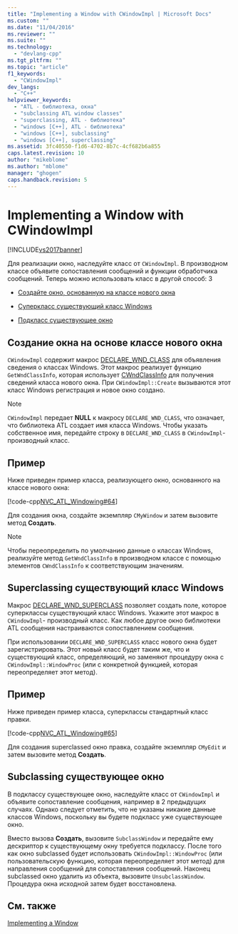 ```yaml
---
title: "Implementing a Window with CWindowImpl | Microsoft Docs"
ms.custom: ""
ms.date: "11/04/2016"
ms.reviewer: ""
ms.suite: ""
ms.technology: 
  - "devlang-cpp"
ms.tgt_pltfrm: ""
ms.topic: "article"
f1_keywords: 
  - "CWindowImpl"
dev_langs: 
  - "C++"
helpviewer_keywords: 
  - "ATL - библиотека, окна"
  - "subclassing ATL window classes"
  - "superclassing, ATL - библиотека"
  - "windows [C++], ATL - библиотека"
  - "windows [C++], subclassing"
  - "windows [C++], superclassing"
ms.assetid: 3fc40550-f1d6-4702-8b7c-4cf682b6a855
caps.latest.revision: 10
author: "mikeblome"
ms.author: "mblome"
manager: "ghogen"
caps.handback.revision: 5
---
```

# Implementing a Window with CWindowImpl
[!INCLUDE[vs2017banner](../assembler/inline/includes/vs2017banner.md)]

Для реализации окно, наследуйте класс от `CWindowImpl`.  В производном классе объявите сопоставления сообщений и функции обработчика сообщений.  Теперь можно использовать класс в другой способ: 3  
  
-   [Создайте окно, основанную на классе нового окна](#_atl_creating_a_window_based_on_a_new_windows_class)  
  
-   [Суперкласс существующий класс Windows](#_atl_superclassing_an_existing_windows_class)  
  
-   [Подкласс существующее окно](#_atl_subclassing_an_existing_window)  
  
##  <a name="_atl_creating_a_window_based_on_a_new_windows_class"></a> Создание окна на основе классе нового окна  
 `CWindowImpl` содержит макрос [DECLARE\_WND\_CLASS](../Topic/DECLARE_WND_CLASS.md) для объявления сведения о классах Windows.  Этот макрос реализует функцию `GetWndClassInfo`, которая использует [CWndClassInfo](../atl/reference/cwndclassinfo-class.md) для получения сведений класса нового окна.  При `CWindowImpl::Create` вызываются этот класс Windows регистрация и новое окно создано.  
  
> [!NOTE]
>  `CWindowImpl` передает **NULL** к макросу `DECLARE_WND_CLASS`, что означает, что библиотека ATL создает имя класса Windows.  Чтобы указать собственное имя, передайте строку в `DECLARE_WND_CLASS` в `CWindowImpl`\- производный класс.  
  
## Пример  
 Ниже приведен пример класса, реализующего окно, основанного на классе нового окна:  
  
 [!code-cpp[NVC_ATL_Windowing#64](../atl/codesnippet/CPP/implementing-a-window-with-cwindowimpl_1.h)]  
  
 Для создания окна, создайте экземпляр `CMyWindow` и затем вызовите метод **Создать**.  
  
> [!NOTE]
>  Чтобы переопределить по умолчанию данные о классах Windows, реализуйте метод `GetWndClassInfo` в производном классе с помощью элементов `CWndClassInfo` к соответствующим значениям.  
  
##  <a name="_atl_superclassing_an_existing_windows_class"></a> Superclassing существующий класс Windows  
 Макрос [DECLARE\_WND\_SUPERCLASS](../Topic/DECLARE_WND_SUPERCLASS.md) позволяет создать поле, которое суперклассы существующий класс Windows.  Укажите этот макрос в `CWindowImpl`\- производный класс.  Как любое другое окно библиотеки ATL сообщения настраиваются сопоставлением сообщения.  
  
 При использовании `DECLARE_WND_SUPERCLASS` класс нового окна будет зарегистрировать.  Этот новый класс будет таким же, что и существующий класс, определяющий, но заменяют процедуру окна с `CWindowImpl::WindowProc` \(или с конкретной функцией, которая переопределяет этот метод\).  
  
## Пример  
 Ниже приведен пример класса, суперклассы стандартный класс правки.  
  
 [!code-cpp[NVC_ATL_Windowing#65](../atl/codesnippet/CPP/implementing-a-window-with-cwindowimpl_2.h)]  
  
 Для создания superclassed окно правка, создайте экземпляр `CMyEdit` и затем вызовите метод **Создать**.  
  
##  <a name="_atl_subclassing_an_existing_window"></a> Subclassing существующее окно  
 В подклассу существующее окно, наследуйте класс от `CWindowImpl` и объявите сопоставление сообщения, например в 2 предыдущих случаях.  Однако следует отметить, что не указаны никакие данные классов Windows, поскольку вы будете подкласс уже существующее окно.  
  
 Вместо вызова **Создать**, вызовите `SubclassWindow` и передайте ему дескриптор к существующему окну требуется подклассу.  После того как окно subclassed будет использовать `CWindowImpl::WindowProc` \(или пользовательскую функцию, которая переопределяет этот метод\) для направления сообщений для сопоставления сообщений.  Наконец subclassed окно удалить из объекта, вызовите `UnsubclassWindow`.  Процедура окна исходной затем будет восстановлена.  
  
## См. также  
 [Implementing a Window](../atl/implementing-a-window.md)